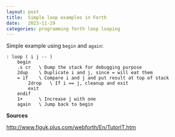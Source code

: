 ```yaml
---
layout: post
title:  Simple loop examples in Forth
date:   2023-11-19
categories: programming forth loop looping
---
```


Simple example using `begin` and `again`:

```
: loop ( i j -- )
    begin
    .s cr   \ Dump the stack for debugging purpose
    2dup    \ Duplicate i and j, since = will eat them
    = if    \ Compare i and j and put result at top of stack
        2drop   \ If i == j, cleanup and exit
        exit
    endif
    1+      \ Increase j with one
    again   \ Jump back to begin
```

**Sources**

http://www.figuk.plus.com/webforth/En/TutorlT.htm
